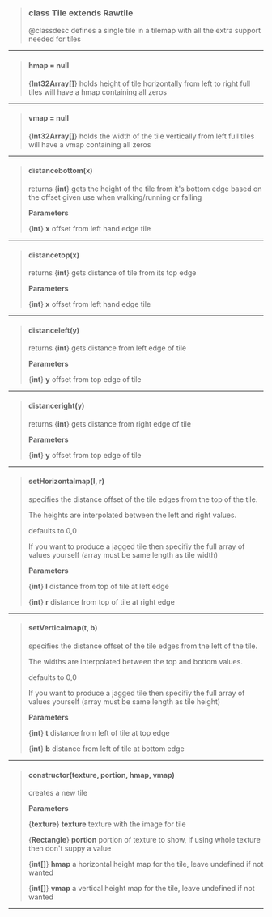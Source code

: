 > ### class Tile extends Rawtile
> @classdesc defines a single tile in a tilemap with all the extra support needed for tiles
> 
> 

---

> #### hmap = null
> 
> {**Int32Array[]**} holds height of tile horizontally from left to right full tiles will have a hmap containing all zeros
> 
> 

---

> #### vmap = null
> 
> {**Int32Array[]**} holds the width of the tile vertically from left full tiles will have a vmap containing all zeros
> 
> 

---

> #### distancebottom(x)
> 
> returns {**int**} gets the height of the tile from it's bottom edge based on the offset given use when walking/running or falling
> 
> 
> **Parameters**
> 
> {**int**} **x** offset from left hand edge tile
> 
> 

---

> #### distancetop(x)
> 
> returns {**int**} gets distance of tile from its top edge
> 
> 
> **Parameters**
> 
> {**int**} **x** offset from left hand edge tile
> 
> 

---

> #### distanceleft(y)
> 
> returns {**int**} gets distance from left edge of tile
> 
> 
> **Parameters**
> 
> {**int**} **y** offset from top edge of tile
> 
> 

---

> #### distanceright(y)
> 
> returns {**int**} gets distance from right edge of tile
> 
> 
> **Parameters**
> 
> {**int**} **y** offset from top edge of tile
> 
> 

---

> #### setHorizontalmap(l, r)
> specifies the distance offset of the tile edges from the top of the tile.
> 
> The heights are interpolated between the left and right values.
> 
> defaults to 0,0
> 
> If you want to produce a jagged tile then specifiy the full array of values yourself (array must be same length as tile width)
> 
> 
> **Parameters**
> 
> {**int**} **l** distance from top of tile at left edge
> 
> {**int**} **r** distance from top of tile at right edge
> 
> 

---

> #### setVerticalmap(t, b)
> specifies the distance offset of the tile edges from the left of the tile.
> 
> The widths are interpolated between the top and bottom values.
> 
> defaults to 0,0
> 
> If you want to produce a jagged tile then specifiy the full array of values yourself (array must be same length as tile height)
> 
> 
> **Parameters**
> 
> {**int**} **t** distance from left of tile at top edge
> 
> {**int**} **b** distance from left of tile at bottom edge
> 
> 

---

> #### constructor(texture, portion, hmap, vmap)
> creates a new tile
> 
> 
> **Parameters**
> 
> {**texture**} **texture** texture with the image for tile
> 
> {**Rectangle**} **portion** portion of texture to show, if using whole texture then don't suppy a value
> 
> {**int[]**} **hmap** a horizontal height map for the tile, leave undefined if not wanted
> 
> {**int[]**} **vmap** a vertical height map for the tile, leave undefined if not wanted
> 
> 

---

